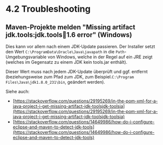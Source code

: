 # 4.2 Troubleshooting

## **Maven-Projekte melden "Missing artifact jdk.tools:jdk.tools:jar:1.6 error" \(Windows\)**

Dies kann vor allem nach einem JDK-Update passieren. Der Installer setzt den Wert `C:\ProgramData\Oracle\Java\javapath` in die `Path`-Umgebungsvariable von Windows, welche in der Regel auf ein JRE zeigt \(welches im Gegensatz zu einem JDK kein tools.jar enthält\).

Dieser Wert muss nach jedem JDK-Update überprüft und ggf. entfernt \(beziehungsweise zum Pfad zum JDK, zum Beispiel.`C:\Program Files\Java\jdk1.8.0_231\bin`, geändert werden\).

Siehe auch:

* [https://stackoverflow.com/questions/29195269/in-the-pom-xml-for-a-java-project-i-get-missing-artifact-jdk-toolsjdk-toolsja](https://stackoverflow.com/questions/29195269/in-the-pom-xml-for-a-java-project-i-get-missing-artifact-jdk-toolsjdk-toolsja)
* [https://stackoverflow.com/questions/14649986/how-do-i-configure-eclipse-and-maven-to-detect-jdk-tools](https://stackoverflow.com/questions/14649986/how-do-i-configure-eclipse-and-maven-to-detect-jdk-tools)

